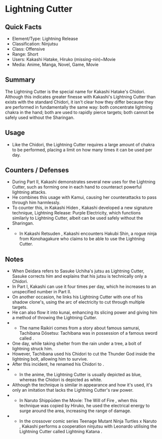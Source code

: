 # Lightning Cutter

## Quick Facts
- Element/Type: Lightning Release
- Classification: Ninjutsu
- Class: Offensive
- Range: Short
- Users: Kakashi Hatake, Hiruko (missing-nin)~Movie
- Media: Anime, Manga, Novel, Game, Movie

## Summary
The Lightning Cutter is the special name for Kakashi Hatake's Chidori. Although this indicates greater finesse with Kakashi's Lightning Cutter than exists with the standard Chidori, it isn't clear how they differ because they are performed in fundamentally the same way: both concentrate lightning chakra in the hand; both are used to rapidly pierce targets; both cannot be safely used without the Sharingan.

## Usage
- Like the Chidori, the Lightning Cutter requires a large amount of chakra to be performed, placing a limit on how many times it can be used per day.

## Counters / Defenses
- During Part II, Kakashi demonstrates several new uses for the Lightning Cutter, such as forming one in each hand to counteract powerful lightning attacks.
- He combines this usage with Kamui, causing her counterattacks to pass through him harmlessly.
- To counter this, in Kakashi Hiden , Kakashi developed a new signature technique, Lightning Release: Purple Electricity, which functions similarly to Lightning Cutter, albeit can be used safely without the Sharingan.
- * In Kakashi Retsuden , Kakashi encounters Hakubi Shin, a rogue ninja from Konohagakure who claims to be able to use the Lightning Cutter.

## Notes
- When Deidara refers to Sasuke Uchiha's jutsu as Lightning Cutter, Sasuke corrects him and explains that his jutsu is technically only a Chidori.
- In Part I, Kakashi can use it four times per day, which he increases to an unspecified number in Part II.
- On another occasion, he links his Lightning Cutter with one of his shadow clone's, using the arc of electricity to cut through multiple targets.
- He can also flow it into kunai, enhancing its slicing power and giving him a method of throwing the Lightning Cutter.
- * The name Raikiri comes from a story about famous samurai, Tachibana Dōsetsu: Tachibana was in possession of a famous sword called .
- One day, while taking shelter from the rain under a tree, a bolt of lightning struck him.
- However, Tachibana used his Chidori to cut the Thunder God inside the lightning bolt, allowing him to survive.
- After this incident, he renamed his Chidori to .
- * In the anime, the Lightning Cutter is usually depicted as blue, whereas the Chidori is depicted as white.
- Although the technique is similar in appearance and how it's used, it's only an imitation that lacks the Lightning Cutter's raw power.
- * In Naruto Shippūden the Movie: The Will of Fire , when this technique was copied by Hiruko, he used the electrical energy to surge around the area, increasing the range of damage.
- * In the crossover comic series Teenage Mutant Ninja Turtles x Naruto , Kakashi performs a cooperation ninjutsu with Leonardo utilising the Lightning Cutter called Lightning Katana .
